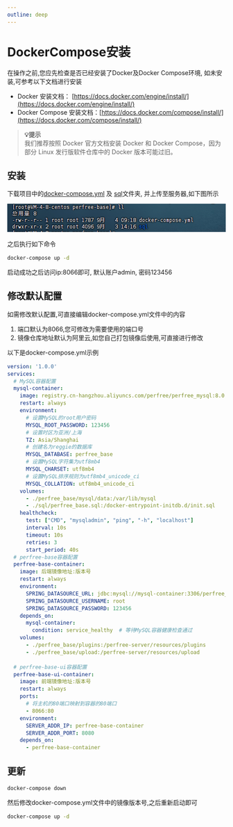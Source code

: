```yaml
---
outline: deep
---
```


# DockerCompose安装
在操作之前,您应先检查是否已经安装了Docker及Docker Compose环境, 如未安装,可参考以下文档进行安装
- Docker 安装文档： [https://docs.docker.com/engine/install/](https://docs.docker.com/engine/install/)
- Docker Compose 安装文档：[https://docs.docker.com/compose/install/](https://docs.docker.com/compose/install/)

> **💡提示**<br>
> 我们推荐按照 Docker 官方文档安装 Docker 和 Docker Compose，因为部分 Linux 发行版软件仓库中的 Docker 版本可能过旧。

## 安装
下载项目中的[docker-compose.yml](https://github.com/perfree/perfree-base/blob/main/docker-compose.yml) 及 [sql](https://github.com/perfree/perfree-base/tree/main/sql)文件夹,
并上传至服务器,如下图所示

![目录结构](./images/docker-compose-dir.png)

之后执行如下命令
```bash
docker-compose up -d
```
启动成功之后访问ip:8066即可, 默认账户admin, 密码123456

## 修改默认配置
如需修改默认配置,可直接编辑docker-compose.yml文件中的内容
1. 端口默认为8066,您可修改为需要使用的端口号
2. 镜像仓库地址默认为阿里云,如您自己打包镜像后使用,可直接进行修改

以下是docker-compose.yml示例
```yaml
version: '1.0.0'
services:
  # MySQL容器配置
  mysql-container:
    image: registry.cn-hangzhou.aliyuncs.com/perfree/perfree_mysql:8.0
    restart: always
    environment:
      # 设置MySQL的root用户密码
      MYSQL_ROOT_PASSWORD: 123456
      # 设置时区为亚洲/上海
      TZ: Asia/Shanghai
      # 创建名为reggie的数据库
      MYSQL_DATABASE: perfree_base
      # 设置MySQL字符集为utf8mb4
      MYSQL_CHARSET: utf8mb4
      # 设置MySQL排序规则为utf8mb4_unicode_ci
      MYSQL_COLLATION: utf8mb4_unicode_ci
    volumes:
      - ./perfree_base/mysql/data:/var/lib/mysql
      - ./sql/perfree_base.sql:/docker-entrypoint-initdb.d/init.sql
    healthcheck:
      test: ["CMD", "mysqladmin", "ping", "-h", "localhost"]
      interval: 10s
      timeout: 10s
      retries: 3
      start_period: 40s
  # perfree-base容器配置
  perfree-base-container:
    image: 后端镜像地址:版本号
    restart: always
    environment:
      SPRING_DATASOURCE_URL: jdbc:mysql://mysql-container:3306/perfree_base?useSSL=false&allowPublicKeyRetrieval=true&useUnicode=true&characterEncoding=UTF-8&nullCatalogMeansCurrent=true
      SPRING_DATASOURCE_USERNAME: root
      SPRING_DATASOURCE_PASSWORD: 123456
    depends_on:
      mysql-container:
        condition: service_healthy  # 等待MySQL容器健康检查通过
    volumes:
      - ./perfree_base/plugins:/perfree-server/resources/plugins
      - ./perfree_base/upload:/perfree-server/resources/upload

  # perfree-base-ui容器配置
  perfree-base-ui-container:
    image: 前端镜像地址:版本号
    restart: always
    ports:
      # 将主机的80端口映射到容器的80端口
      - 8066:80
    environment:
      SERVER_ADDR_IP: perfree-base-container
      SERVER_ADDR_PORT: 8080
    depends_on:
      - perfree-base-container
```
## 更新

```bash
docker-compose down
```
然后修改docker-compose.yml文件中的镜像版本号,之后重新启动即可
```bash
docker-compose up -d
```
